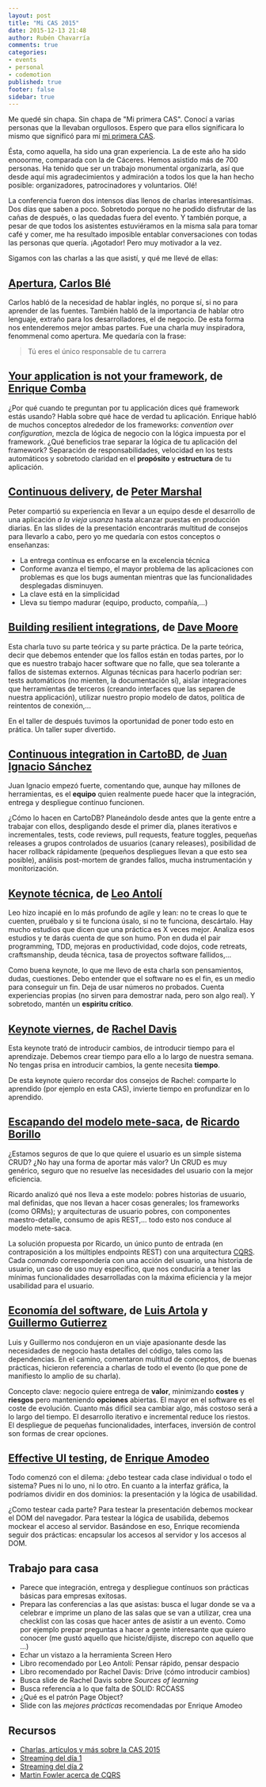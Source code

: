 ```yaml
---
layout: post
title: "Mi CAS 2015"
date: 2015-12-13 21:48
author: Rubén Chavarría
comments: true
categories: 
- events
- personal
- codemotion
published: true
footer: false
sidebar: true
---
```


Me quedé sin chapa. Sin chapa de "Mi primera CAS". Conocí a varias personas que la llevaban orgullosos. Espero que para ellos significara lo mismo que significó para mí [mi primera CAS]().

Ésta, como aquella, ha sido una gran experiencia. La de este año ha sido enooorme, comparada con la de Cáceres. Hemos asistido más de 700 personas. Ha tenido que ser un trabajo monumental organizarla, así que desde aquí mis agradecimientos y admiración a todos los que la han hecho posible: organizadores, patrocinadores y voluntarios. Olé!

<!-- more -->

La conferencia fueron dos intensos días llenos de charlas interesantísimas. Dos días que saben a poco. Sobretodo porque no he podido disfrutar de las cañas de después, o las quedadas fuera del evento. Y también porque, a pesar de que todos los asistentes estuviéramos en la misma sala para tomar café y comer, me ha resultado imposible entablar conversaciones con todas las personas que quería. ¡Agotador! Pero muy motivador a la vez.

Sigamos con las charlas a las que asistí, y qué me llevé de ellas:

## [Apertura], [Carlos Blé]

Carlos habló de la necesidad de hablar inglés, no porque sí, si no para aprender de las fuentes. También habló de la importancia de hablar otro lenguaje, extraño para los desarrolladores, el de negocio. De esta forma nos entenderemos mejor ambas partes. Fue una charla muy inspiradora, fenommenal como apertura. Me quedaría con la frase:

> Tú eres el único responsable de tu carrera

## [Your application is not your framework], de [Enrique Comba]

¿Por qué cuando te preguntan por tu applicación dices qué framework estás usando? Habla sobre qué hace de verdad tu aplicación. Enrique habló de muchos conceptos alrededor de los frameworks: *convention over configuration*, mezcla de lógica de negocio con la lógica impuesta por el framework. ¿Qué beneficios trae separar la lógica de tu aplicación del framework? Separación de responsabilidades, velocidad en los tests automáticos y sobretodo claridad en el **propósito** y **estructura** de tu aplicación.

## [Continuous delivery], de [Peter Marshal]

Peter compartió su experiencia en llevar a un equipo desde el desarrollo de una aplicación *a la vieja usanza* hasta alcanzar puestas en producción diarias. En las slides de la presentación encontrarás multitud de consejos para llevarlo a cabo, pero yo me quedaría con estos conceptos o enseñanzas:

- La entrega contínua es enfocarse en la excelencia técnica
- Conforme avanza el tiempo, el mayor problema de las aplicaciones con problemas es que los bugs aumentan mientras que las funcionalidades desplegadas disminuyen.
- La clave está en la simplicidad
- Lleva su tiempo madurar (equipo, producto, compañía,...)

## [Building resilient integrations], de [Dave Moore]

Esta charla tuvo su parte teórica y su parte práctica. De la parte teórica, decir que debemos entender que los fallos están en todas partes, por lo que es nuestro trabajo hacer software que no falle, que sea tolerante a fallos de sistemas externos. Algunas técnicas para hacerlo podrían ser: tests automáticos (no mienten, la documentación sí), aislar integraciones que herramientas de terceros (creando interfaces que las separen de nuestra applicación), utilizar nuestro propio modelo de datos, política de reintentos de conexión,...

En el taller de después tuvimos la oportunidad de poner todo esto en prática. Un taller super divertido.

## [Continuous integration in CartoBD], de [Juan Ignacio Sánchez]

Juan Ignacio empezó fuerte, comentando que, aunque hay millones de herramientas, es el **equipo** quien realmente puede hacer que la integración, entrega y despliegue contínuo funcionen.

¿Cómo lo hacen en CartoDB? Planeándolo desde antes que la gente entre a trabajar con ellos, despligando desde el primer día, planes iterativos e incrementales, tests, code reviews, pull requests, feature toggles, pequeñas releases a grupos controlados de usuarios (canary releases), posibilidad de hacer rollback rápidamente (pequeños despliegues llevan a que esto sea posible), análisis post-mortem de grandes fallos, mucha instrumentación y monitorización.

## [Keynote técnica], de [Leo Antolí]

Leo hizo incapié en lo más profundo de agile y lean: no te creas lo que te cuenten, pruébalo y si te funciona úsalo, si no te funciona, descártalo. Hay mucho estudios que dicen que una práctica es X veces mejor. Analiza esos estudios y te darás cuenta de que son humo. Pon en duda el pair programming, TDD, mejoras en productividad, code dojos, code retreats, craftsmanship, deuda técnica, tasa de proyectos software fallidos,...

Como buena keynote, lo que me llevo de esta charla son pensamientos, dudas, cuestiones. Debo entender que el software no es el fin, es un medio para conseguir un fin. Deja de usar números no probados. Cuenta experiencias propias (no sirven para demostrar nada, pero son algo real). Y sobretodo, mantén un **espiritu crítico**.

## [Keynote viernes], de [Rachel Davis]

Esta keynote trató de introducir cambios, de introducir tiempo para el aprendizaje. Debemos crear tiempo para ello a lo largo de nuestra semana. No tengas prisa en introducir cambios, la gente necesita **tiempo**. 

De esta keynote quiero recordar dos consejos de Rachel: comparte lo aprendido (por ejemplo en esta CAS), invierte tiempo en profundizar en lo aprendido.

## [Escapando del modelo mete-saca], de [Ricardo Borillo]

¿Estamos seguros de que lo que quiere el usuario es un simple sistema CRUD? ¿No hay una forma de aportar más valor? Un CRUD es muy genérico, seguro que no resuelve las necesidades del usuario con la mejor eficiencia.

Ricardo analizó qué nos lleva a este modelo: pobres historias de usuario, mal definidas, que nos llevan a hacer cosas generales; los frameworks (como ORMs); y arquitecturas de usuario pobres, con componentes maestro-detalle, consumo de apis REST,... todo esto nos conduce al modelo mete-saca.

La solución propuesta por Ricardo, un único punto de entrada (en contraposición a los múltiples endpoints REST) con una arquitectura [CQRS]. Cada *comando* correspondería con una acción del usuario, una historia de usuario, un caso de uso muy específico, que nos conduciría a tener las mínimas funcionalidades desarrolladas con la máxima eficiencia y la mejor usabilidad para el usuario.

## [Economía del software], de [Luis Artola] y [Guillermo Gutierrez]

Luis y Guillermo nos condujeron en un viaje apasionante desde las necesidades de negocio hasta detalles del código, tales como las dependencias. En el camino, comentaron multitud de conceptos, de buenas prácticas, hicieron referencia a charlas de todo el evento (lo que pone de manifiesto lo amplio de su charla).

Concepto clave: negocio quiere entrega de **valor**, minimizando **costes** y **riesgos** pero manteniendo **opciones** abiertas. El mayor en el software es el coste de evolución. Cuanto más difícil sea cambiar algo, más costoso será a lo largo del tiempo. El desarrollo iterativo e incremental reduce los riestos. El despliegue de pequeñas funcionalidades, interfaces, inversión de control son formas de crear opciones.

## [Effective UI testing], de [Enrique Amodeo]

Todo comenzó con el dilema: ¿debo testear cada clase individual o todo el sistema? Pues ni lo uno, ni lo otro. En cuanto a la interfaz gráfica, la podríamos dividir en dos dominios: la presentación y la lógica de usabilidad. 

¿Como testear cada parte? Para testear la presentación debemos mockear el DOM del navegador. Para testear la lógica de usabilida, debemos mockear el acceso al servidor. Basándose en eso, Enrique recomienda seguir dos prácticas: encapsular los accesos al servidor y los accesos al DOM. 


## Trabajo para casa

- Parece que integración, entrega y despliegue contínuos son prácticas básicas para empresas exitosas.
- Prepara las conferencias a las que asistas: busca el lugar donde se va a celebrar e imprime un plano de las salas que se van a utilizar, crea una checklist con las cosas que hacer antes de asistir a un evento. Como por ejemplo prepar preguntas a hacer a gente interesante que quiero conocer (me gustó aquello que hiciste/dijiste, discrepo con aquello que ...)
- Echar un vistazo a la herramienta Screen Hero
- Libro recomendado por Leo Antolí: Pensar rápido, pensar despacio
- Libro recomendado por Rachel Davis: Drive (cómo introducir cambios)
- Busca slide de Rachel Davis sobre *Sources of learning*
- Busca referencia a lo que falta de SOLID: RCCASS
- ¿Qué es el patrón Page Object?
- Slide con las *mejores prácticas* recomendadas por Enrique Amodeo

## Recursos

- [Charlas, artículos y más sobre la CAS 2015]
- [Streaming del día 1]
- [Streaming del día 2]
- [Martin Fowler acerca de CQRS]

[Apertura]: http://www.slideshare.net/carlosble/cas2015-opening-improving-the-software
[Carlos Blé]: https://twitter.com/carlosble
[Your application is not your framework]: https://www.youtube.com/watch?v=C6Sy0v19RAc&t=2h14m00s
[Enrique Comba]: https://twitter.com/ecomba
[Continuous delivery]: http://www.slideshare.net/PeterMarshall10/pete-marshall-casmadrid2015-continuous-delivery-in-legacy-environments
[Peter Marshal]: https://twitter.com/petemar5hall
[Building resilient integrations]: http://cas2015.agile-spain.org/charlas/
[Dave Moore]: https://twitter.com/cuvuligio
[Continuous integration in CartoBD]: http://es.slideshare.net/juanignaciosl/continuous-integration-at-cartodb
[Juan Ignacio Sánchez]: https://twitter.com/juanignaciosl
[Keynote técnica]: http://www.slideshare.net/lantoli/believe-it-or-not-keynote-cas-2015-55802209
[Leo Antolí]: https://twitter.com/lantoli
[Keynote viernes]: https://www.youtube.com/watch?v=_CcO9upHiDU&t=9m20s
[Rachel Davis]: https://twitter.com/rachelcdavies
[Escapando del modelo mete-saca]: https://medium.com/@borillo/el-modelo-de-desarrollo-mete-saca-be17304ad1df#.b0vwf7ben
[Ricardo Borillo]: https://twitter.com/borillo
[Economía del software]: http://www.slideshare.net/programania/software-economics-tradeoffs-of-decoupled-softwre
[Luis Artola]: https://twitter.com/artolamola
[Guillermo Gutierrez]: https://twitter.com/ggalmazor
[Effective UI testing]: http://eamodeorubio.github.io/effective-ui-bdd-with-js/short.html#/
[Enrique Amodeo]: https://twitter.com/eamodeorubio
[CQRS]: https://en.wikipedia.org/wiki/Command%E2%80%93query_separation#Command_Query_Responsibility_Segregation
[Charlas, artículos y más sobre la CAS 2015]: https://gist.github.com/nhpatt/89f90a27042e4fd1db7b
[Streaming del día 1]: https://www.youtube.com/watch?v=C6Sy0v19RAc
[Streaming del día 2]: https://www.youtube.com/watch?v=_CcO9upHiDU
[Martin Fowler acerca de CQRS]: http://martinfowler.com/bliki/CQRS.html

